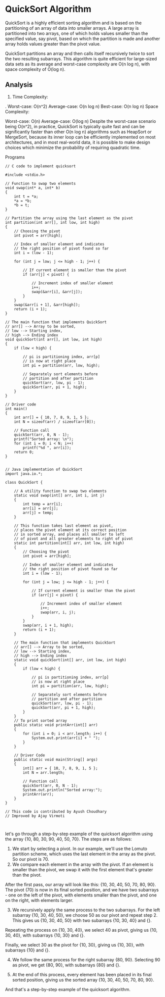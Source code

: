 # QuickSort Algorithm

QuickSort is a highly efficient sorting algorithm and is based on the partitioning of an array of data into smaller arrays. A large array is partitioned into two arrays, one of which holds values smaller than the specified value, say pivot, based on which the partition is made and another array holds values greater than the pivot value.

QuickSort partitions an array and then calls itself recursively twice to sort the two resulting subarrays. This algorithm is quite efficient for large-sized data sets as its average and worst-case complexity are O(n log n), with space complexity of O(log n).


## Analysis
1. Time Complexity:

. Worst-case: O(n^2)
Average-case: O(n log n)
Best-case: O(n log n)
Space Complexity:

Worst-case: O(n)
Average-case: O(log n)
Despite the worst-case scenario being O(n^2), in practice, QuickSort is typically quite fast and can be significantly faster than other O(n log n) algorithms such as HeapSort or MergeSort, because its inner loop can be efficiently implemented on most architectures, and in most real-world data, it is possible to make design choices which minimize the probability of requiring quadratic time.

Programs

```
// C code to implement quicksort

#include <stdio.h>

// Function to swap two elements
void swap(int* a, int* b)
{
	int t = *a;
	*a = *b;
	*b = t;
}

// Partition the array using the last element as the pivot
int partition(int arr[], int low, int high)
{
	// Choosing the pivot
	int pivot = arr[high];

	// Index of smaller element and indicates
	// the right position of pivot found so far
	int i = (low - 1);

	for (int j = low; j <= high - 1; j++) {

		// If current element is smaller than the pivot
		if (arr[j] < pivot) {

			// Increment index of smaller element
			i++;
			swap(&arr[i], &arr[j]);
		}
	}
	swap(&arr[i + 1], &arr[high]);
	return (i + 1);
}

// The main function that implements QuickSort
// arr[] --> Array to be sorted,
// low --> Starting index,
// high --> Ending index
void quickSort(int arr[], int low, int high)
{
	if (low < high) {

		// pi is partitioning index, arr[p]
		// is now at right place
		int pi = partition(arr, low, high);

		// Separately sort elements before
		// partition and after partition
		quickSort(arr, low, pi - 1);
		quickSort(arr, pi + 1, high);
	}
}

// Driver code
int main()
{
	int arr[] = { 10, 7, 8, 9, 1, 5 };
	int N = sizeof(arr) / sizeof(arr[0]);

	// Function call
	quickSort(arr, 0, N - 1);
	printf("Sorted array: \n");
	for (int i = 0; i < N; i++)
		printf("%d ", arr[i]);
	return 0;
}


```

```
// Java implementation of QuickSort
import java.io.*;

class QuickSort {

	// A utility function to swap two elements
	static void swap(int[] arr, int i, int j)
	{
		int temp = arr[i];
		arr[i] = arr[j];
		arr[j] = temp;
	}

	// This function takes last element as pivot,
	// places the pivot element at its correct position
	// in sorted array, and places all smaller to left
	// of pivot and all greater elements to right of pivot
	static int partition(int[] arr, int low, int high)
	{
		// Choosing the pivot
		int pivot = arr[high];

		// Index of smaller element and indicates
		// the right position of pivot found so far
		int i = (low - 1);

		for (int j = low; j <= high - 1; j++) {

			// If current element is smaller than the pivot
			if (arr[j] < pivot) {

				// Increment index of smaller element
				i++;
				swap(arr, i, j);
			}
		}
		swap(arr, i + 1, high);
		return (i + 1);
	}

	// The main function that implements QuickSort
	// arr[] --> Array to be sorted,
	// low --> Starting index,
	// high --> Ending index
	static void quickSort(int[] arr, int low, int high)
	{
		if (low < high) {

			// pi is partitioning index, arr[p]
			// is now at right place
			int pi = partition(arr, low, high);

			// Separately sort elements before
			// partition and after partition
			quickSort(arr, low, pi - 1);
			quickSort(arr, pi + 1, high);
		}
	}
	// To print sorted array
	public static void printArr(int[] arr)
	{
		for (int i = 0; i < arr.length; i++) {
			System.out.print(arr[i] + " ");
		}
	}

	// Driver Code
	public static void main(String[] args)
	{
		int[] arr = { 10, 7, 8, 9, 1, 5 };
		int N = arr.length;

		// Function call
		quickSort(arr, 0, N - 1);
		System.out.println("Sorted array:");
		printArr(arr);
	}
}

// This code is contributed by Ayush Choudhary
// Improved by Ajay Virmoti



```


let's go through a step-by-step example of the quicksort algorithm using the array {10, 80, 30, 90, 40, 50, 70}. The steps are as follows:

1.  We start by selecting a pivot. In our example, we'll use the Lomuto partition scheme, which uses the last element in the array as the pivot. So our pivot is 70.
2.  We compare each element in the array with the pivot. If an element is smaller than the pivot, we swap it with the first element that's greater than the pivot.

After the first pass, our array will look like this: {10, 30, 40, 50, 70, 80, 90}. The pivot (70) is now in its final sorted position, and we have two subarrays - one on the left of the pivot, with elements smaller than the pivot, and one on the right, with elements larger.

3.  We recursively apply the same process to the two subarrays. For the left subarray {10, 30, 40, 50}, we choose 50 as our pivot and repeat step 2. This gives us {10, 30, 40, 50} with two subarrays {10, 30, 40} and {}.

Repeating the process on {10, 30, 40}, we select 40 as pivot, giving us {10, 30, 40}, with subarrays {10, 30} and {}.

Finally, we select 30 as the pivot for {10, 30}, giving us {10, 30}, with subarrays {10} and {}.

4.  We follow the same process for the right subarray {80, 90}. Selecting 90 as pivot, we get {80, 90}, with subarrays {80} and {}.

5.  At the end of this process, every element has been placed in its final sorted position, giving us the sorted array {10, 30, 40, 50, 70, 80, 90}.

And that's a step-by-step example of the quicksort algorithm.




